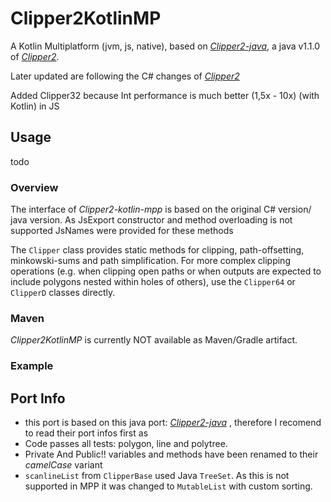 # Clipper2KotlinMP
A Kotlin Multiplatform (jvm, js, native), based on
_[Clipper2-java](https://github.com/micycle1/Clipper2-java)_,
a java v1.1.0 of
_[Clipper2](https://github.com/AngusJohnson/Clipper2)_.

Later updated are following the C# changes of _[Clipper2](https://github.com/AngusJohnson/Clipper2)_

Added Clipper32 because Int performance is much better (1,5x - 10x) (with Kotlin) in JS


## Usage
todo

### Overview

The interface of *Clipper2-kotlin-mpp* is based on the original C# version/ java version.
As JsExport constructor and method overloading is not supported JsNames were provided for these methods 

The `Clipper` class provides static methods for clipping, path-offsetting, minkowski-sums and path simplification.
For more complex clipping operations (e.g. when clipping open paths or when outputs are expected to include polygons nested within holes of others), use the `Clipper64` or `ClipperD` classes directly.

### Maven
*Clipper2KotlinMP* is currently NOT available as Maven/Gradle artifact.

### Example

## Port Info
* this port is based on this java port: _[Clipper2-java](https://github.com/micycle1/Clipper2-java)_ , therefore I recomend to read their port infos first as
* Code passes all tests: polygon, line and polytree.
* Private And Public!! variables and methods have been renamed to their _camelCase_ variant
* `scanlineList` from `ClipperBase` used Java `TreeSet`. As this is not supported in MPP it was changed to `MutableList` with custom sorting.
